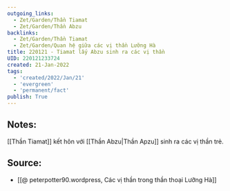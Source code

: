 ```yaml
---
outgoing_links:
  - Zet/Garden/Thần Tiamat
  - Zet/Garden/Thần Abzu
backlinks:
  - Zet/Garden/Thần Tiamat
  - Zet/Garden/Quan hệ giữa các vị thần Lưỡng Hà
title: 220121 - Tiamat lấy Abzu sinh ra các vị thần
UID: 220121233724
created: 21-Jan-2022
tags:
  - 'created/2022/Jan/21'
  - 'evergreen'
  - 'permanent/fact'
publish: True
---
```

## Notes:
[[Thần Tiamat]] kết hôn với [[Thần Abzu|Thần Apzu]] sinh ra các vị thần trẻ.

## Source:
- [[@ peterpotter90.wordpress, Các vị thần trong thần thoại Lưỡng Hà]]

